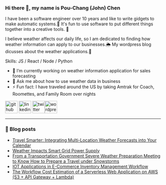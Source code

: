 ### Hi there 👋, my name is Pou-Chang (John) Chen

I have been a software engineer over 10 years and like to write gidgets to make automatic systems.🧱  It's fun to use software to put different things together into a creative tools. 🤹

I believe weather affects our daily life, so I am dedicated to finding how weather information can apply to our businesses.🌦️  My wordpress blog dicusses about the weather applications.📝

Skills: JS / React / Node / Python

- 🔭 I’m currently working on weather information application for sales forecasting 
- 💬 Ask me about how to use weather data in business 
- ⚡ Fun fact: I have traveled around the US by taking Amtrak for Coach, Roomettes, and Family Room over nights 

[<img src='https://cdn.jsdelivr.net/npm/simple-icons@3.0.1/icons/github.svg' alt='github' height='40'>](https://github.com/wishingwork)  [<img src='https://cdn.jsdelivr.net/npm/simple-icons@3.0.1/icons/linkedin.svg' alt='linkedin' height='40'>](https://www.linkedin.com/in/pou-chang-john-chen-98b9a626/)  [<img src='https://cdn.jsdelivr.net/npm/simple-icons@9.21.0/icons/x.svg' alt='twitter' height='40'>](https://twitter.com/wishingwork)[<img src='https://cdn.jsdelivr.net/npm/simple-icons@3.0.1/icons/wordpress.svg' alt='wordpress' height='40'>](https://wishingwork.wordpress.com/)  

---
### 📝 Blog posts
<!-- BLOG-POST-LIST:START -->
- [Travel Smarter: Integrating Multi-Location Weather Forecasts into Your Calendar](https://wishingwork.wordpress.com/2025/05/15/travel-smarter-integrating-multi-location-weather-forecasts-into-your-calendar/)
- [Weather Impacts Smart Grid Power Supply](https://wishingwork.wordpress.com/2025/03/26/weather-impacts-smart-grid-power-supply/)
- [From a Transportation Government Severe Weather Preparation Meeting to Know How to Prepare a Travel under Snowstorms](https://wishingwork.wordpress.com/2024/08/10/from-a-transportation-government-severe-weather-preparation-meeting-to-know-how-to-prepare-a-travel-under-snowstorms/)
- [IOT Applications in E-Commerce Inventory Management Workflow](https://wishingwork.wordpress.com/2024/03/11/iot-applications-in-e-commerce-inventory-management-workflow/)
- [The Workflow Cost Estimation of a Serverless Web Application on AWS &lpar;S3 + API Gateway + Lambda&rpar;](https://wishingwork.wordpress.com/2023/11/14/the-workflow-cost-estimation-of-a-serverless-web-application-on-aws-s3-api-gateway-lambda/)
<!-- BLOG-POST-LIST:END -->


<!--
**wishingwork/wishingwork** is a ✨ _special_ ✨ repository because its `README.md` (this file) appears on your GitHub profile.

Here are some ideas to get you started:

- 🔭 I’m currently working on ...
- 🌱 I’m currently learning ...
- 👯 I’m looking to collaborate on ...
- 🤔 I’m looking for help with ...
- 💬 Ask me about ...
- 📫 How to reach me: ...
- 😄 Pronouns: ...
- ⚡ Fun fact: ...
-->
